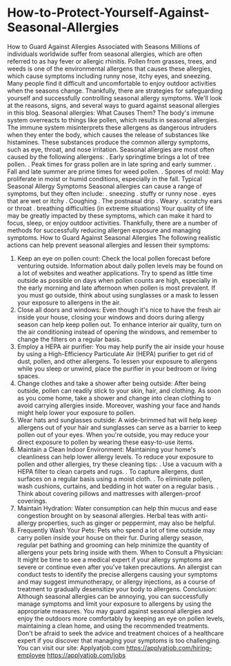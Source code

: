 # How-to-Protect-Yourself-Against-Seasonal-Allergies
How to Guard Against Allergies Associated with Seasons
Millions of individuals worldwide suffer from seasonal allergies, which are often referred to as hay fever or allergic rhinitis. Pollen from grasses, trees, and weeds is one of the environmental allergens that causes these allergies, which cause symptoms including runny nose, itchy eyes, and sneezing. Many people find it difficult and uncomfortable to enjoy outdoor activities when the seasons change. Thankfully, there are strategies for safeguarding yourself and successfully controlling seasonal allergy symptoms. We'll look at the reasons, signs, and several ways to guard against seasonal allergies in this blog.
Seasonal allergies: What Causes Them?
The body's immune system overreacts to things like pollen, which results in seasonal allergies. The immune system misinterprets these allergens as dangerous intruders when they enter the body, which causes the release of substances like histamines. These substances produce the common allergy symptoms, such as eye, throat, and nose irritation.
Seasonal allergies are most often caused by the following allergens:
. Early springtime brings a lot of tree pollen.
. Peak times for grass pollen are in late spring and early summer.
. Fall and late summer are prime times for weed pollen.
. Spores of mold: May proliferate in moist or humid conditions, especially in the fall.
Typical Seasonal Allergy Symptoms
Seasonal allergies can cause a range of symptoms, but they often include:
. sneezing
. stuffy or runny nose
. eyes that are wet or itchy
. Coughing
. The postnasal drip
. Weary
. scratchy ears or throat
. breathing difficulties (in extreme situations)
Your quality of life may be greatly impacted by these symptoms, which can make it hard to focus, sleep, or enjoy outdoor activities. Thankfully, there are a number of methods for successfully reducing allergen exposure and managing symptoms.
How to Guard Against Seasonal Allergies
The following realistic actions can help prevent seasonal allergies and lessen their symptoms:
1. Keep an eye on pollen count:
Check the local pollen forecast before venturing outside. Information about daily pollen levels may be found on a lot of websites and weather applications. Try to spend as little time outside as possible on days when pollen counts are high, especially in the early morning and late afternoon when pollen is most prevalent. If you must go outside, think about using sunglasses or a mask to lessen your exposure to allergens in the air.
2. Close all doors and windows:
Even though it's nice to have the fresh air inside your house, closing your windows and doors during allergy season can help keep pollen out. To enhance interior air quality, turn on the air conditioning instead of opening the windows, and remember to change the filters on a regular basis.
3. Employ a HEPA air purifier:
You may help purify the air inside your house by using a High-Efficiency Particulate Air (HEPA) purifier to get rid of dust, pollen, and other allergens. To lessen your exposure to allergens while you sleep or unwind, place the purifier in your bedroom or living spaces.
4. Change clothes and take a shower after being outside:
After being outside, pollen can readily stick to your skin, hair, and clothing. As soon as you come home, take a shower and change into clean clothing to avoid carrying allergies inside. Moreover, washing your face and hands might help lower your exposure to pollen.
5. Wear hats and sunglasses outside:
A wide-brimmed hat will help keep allergens out of your hair and sunglasses can serve as a barrier to keep pollen out of your eyes. When you're outside, you may reduce your direct exposure to pollen by wearing these easy-to-use items.
6. Maintain a Clean Indoor Environment:
Maintaining your home's cleanliness can help lower allergy levels. To reduce your exposure to pollen and other allergies, try these cleaning tips:
. Use a vacuum with a HEPA filter to clean carpets and rugs.
. To capture allergens, dust surfaces on a regular basis using a moist cloth.
. To eliminate pollen, wash cushions, curtains, and bedding in hot water on a regular basis.
. Think about covering pillows and mattresses with allergen-proof coverings.
7. Maintain Hydration:
Water consumption can help thin mucus and ease congestion brought on by seasonal allergies. Herbal teas with anti-allergy properties, such as ginger or peppermint, may also be helpful.
8. Frequently Wash Your Pets:
Pets who spend a lot of time outside may carry pollen inside your house on their fur. During allergy season, regular pet bathing and grooming can help minimize the quantity of allergens your pets bring inside with them.
When to Consult a Physician:
It might be time to see a medical expert if your allergy symptoms are severe or continue even after you've taken precautions. An allergist can conduct tests to identify the precise allergens causing your symptoms and may suggest immunotherapy, or allergy injections, as a course of treatment to gradually desensitize your body to allergens.
Conclusion:
Although seasonal allergies can be annoying, you can successfully manage symptoms and limit your exposure to allergens by using the appropriate measures. You may guard against seasonal allergies and enjoy the outdoors more comfortably by keeping an eye on pollen levels, maintaining a clean home, and using the recommended treatments. Don't be afraid to seek the advice and treatment choices of a healthcare expert if you discover that managing your symptoms is too challenging.
You can visit our site: Applyatjob.com
https://applyatjob.com/hiring-employee
https://applyatjob.com/jobs
